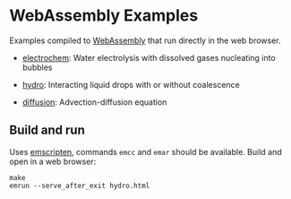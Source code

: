 # WebAssembly Examples

Examples compiled to [WebAssembly](https://webassembly.org/)
that run directly in the web browser.

* [electrochem](https://cselab.github.io/aphros/wasm/electrochem.html):
Water electrolysis with dissolved gases nucleating into bubbles

* [hydro](https://cselab.github.io/aphros/wasm/hydro.html):
Interacting liquid drops with or without coalescence

* [diffusion](https://cselab.github.io/aphros/wasm/diffusion.html):
Advection-diffusion equation

## Build and run

Uses
[emscripten](https://emscripten.org/docs/getting_started/downloads.html#sdk-download-and-install),
commands `emcc` and `emar` should be available. Build and open in a
web browser:

```
make
emrun --serve_after_exit hydro.html
```
